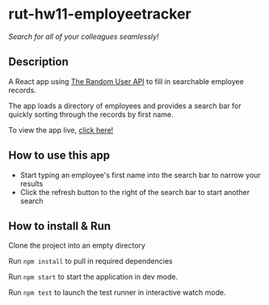 # rut-hw11-employeetracker
*Search for all of your colleagues seamlessly!*

## Description
A React app using [The Random User API](https://randomuser.me/) to fill in searchable employee records.

The app loads a directory of employees and provides a search bar for quickly sorting through the records by first name.

To view the app live, [click here!](https://hishamkader.github.io/rut-hw11-employeetracker/)

## How to use this app
* Start typing an employee's first name into the search bar to narrow your results
* Click the refresh button to the right of the search bar to start another search

## How to install & Run

Clone the project into an empty directory

Run `npm install` to pull in required dependencies

Run `npm start` to start the application in dev mode.

Run `npm test` to launch the test runner in interactive watch mode.
